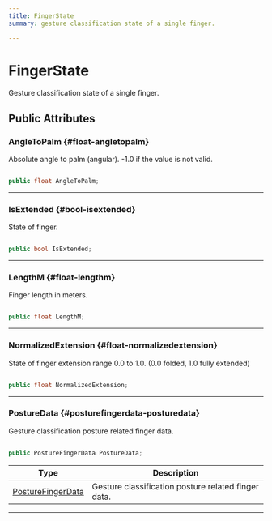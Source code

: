 ```yaml
---
title: FingerState
summary: gesture classification state of a single finger. 

---
```


# FingerState




Gesture classification state of a single finger.   





## Public Attributes

### AngleToPalm {#float-angletopalm}

Absolute angle to palm (angular). -1.0 if the value is not valid. 

```csharp

public float AngleToPalm;

```






-----------

### IsExtended {#bool-isextended}

State of finger. 

```csharp

public bool IsExtended;

```






-----------

### LengthM {#float-lengthm}

Finger length in meters. 

```csharp

public float LengthM;

```






-----------

### NormalizedExtension {#float-normalizedextension}

State of finger extension range 0.0 to 1.0. (0.0 folded, 1.0 fully extended) 

```csharp

public float NormalizedExtension;

```






-----------

### PostureData {#posturefingerdata-posturedata}

Gesture classification posture related finger data. 

```csharp

public PostureFingerData PostureData;

```

| Type | Description  | 
|--|--|
| [PostureFingerData](/versioned_docs/version-22-Feb-2023/unity-api/api/UnityEngine.XR.MagicLeap/InputSubsystem/Extensions/MLGestureClassification/UnityEngine.XR.MagicLeap.InputSubsystem.Extensions.MLGestureClassification.PostureFingerData.md) | Gesture classification posture related finger data.  |





-----------


